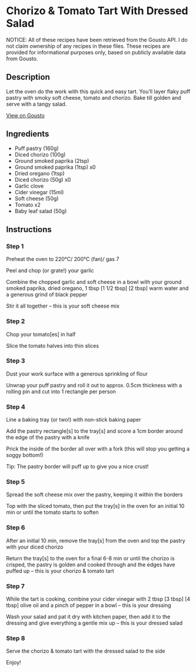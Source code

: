 # Chorizo & Tomato Tart With Dressed Salad

NOTICE: All of these recipes have been retrieved from the Gousto API. I do not claim ownership of any recipes in these files. These recipes are provided for informational purposes only, based on publicly available data from Gousto.

## Description

Let the oven do the work with this quick and easy tart. You’ll layer flaky puff pastry with smoky soft cheese, tomato and chorizo. Bake till golden and serve with a tangy salad.

[View on Gousto](https://www.gousto.co.uk/recipes/cookbook/chorizo-tomato-tart-with-salad)

## Ingredients

- Puff pastry (160g)
- Diced chorizo (100g)
- Ground smoked paprika (2tsp)
- Ground smoked paprika (1tsp) x0
- Dried oregano (1tsp)
- Diced chorizo (50g) x0
- Garlic clove
- Cider vinegar (15ml)
- Soft cheese (50g)
- Tomato x2
- Baby leaf salad (50g)

## Instructions


### Step 1

Preheat the oven to 220°C/ 200°C (fan)/ gas 7

Peel and chop (or grate!) your garlic

Combine the chopped garlic and soft cheese in a bowl with your ground smoked paprika, dried oregano, 1 tbsp <span class="text-purple">[1 1/2 tbsp]</span> <span class="text-danger">[2 tbsp] </span>warm water and a generous grind of black pepper

Stir it all together – this is your soft cheese mix


### Step 2

Chop your tomato[es] in half

Slice the tomato halves into thin slices


### Step 3

Dust your work surface with a generous sprinkling of flour

Unwrap your puff pastry and roll it out to approx. 0.5cm thickness with a rolling pin and cut into 1 rectangle per person


### Step 4

Line a baking tray (or two!) with non-stick baking paper

Add the pastry rectangle[s] to the tray[s] and score a 1cm border around the edge of the pastry with a knife

Prick the inside of the border all over with a fork (this will stop you getting a soggy bottom!)

Tip: The pastry border will puff up to give you a nice crust!


### Step 5

Spread the soft cheese mix over the pastry, keeping it within the borders

Top with the sliced tomato, then put the tray[s] in the oven for an initial 10 min or until the tomato starts to soften


### Step 6

After an initial 10 min, remove the tray[s] from the oven and top the pastry with your diced chorizo

Return the tray[s] to the oven for a final 6-8 min or until the chorizo is crisped, the pastry is golden and cooked through and the edges have puffed up – this is your chorizo & tomato tart


### Step 7

While the tart is cooking, combine your cider vinegar with 2 tbsp <span class="text-purple">[3 tbsp]</span> <span class="text-danger">[4 tbsp]</span> olive oil and a pinch of pepper in a bowl – this is your dressing

Wash your salad and pat it dry with kitchen paper, then add it to the dressing and give everything a gentle mix up – this is your dressed salad

### Step 8

Serve the chorizo & tomato tart with the dressed salad to the side

Enjoy!

